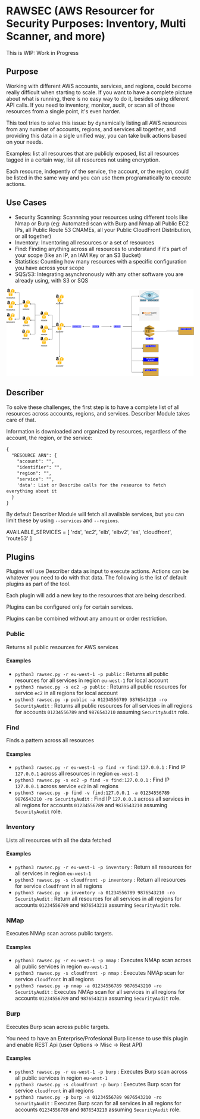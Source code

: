 # RAWSEC (AWS Resourcer for Security Purposes: Inventory, Multi Scanner, and more)

This is WIP: Work in Progress

## Purpose

Working with different AWS accounts, services, and regions, could become really difficult when starting to scale.
If you want to have a complete picture about what is running, there is no easy way to do it, besides using diferent API calls. If you need to inventory, monitor, audit, or scan all of those resources from a single point, it's even harder.

This tool tries to solve this issue: by dynamically listing all AWS resources from any number of accounts, regions, and services all together, and providing this data in a sigle unified way, you can take bulk actions based on your needs.

Examples: list all resources that are publicly exposed, list all resources tagged in a certain way, list all resources not using encryption.

Each resource, indepently of the service, the account, or the region, could be listed in the same way and you can use them programatically to execute actions.

## Use Cases

- Security Scanning: Scannning your resources using different tools like Nmap or Burp (eg: Automated scan with Burp and Nmap all Public EC2 IPs, all Public Route 53 CNAMEs, all your Public CloudFront Distribution, or all together)
- Inventory: Inventoring all resources or a set of resources
- Find: Finding anything across all resources to understand if it's part of your scope (like an IP, an IAM Key or an S3 Bucket)
- Statistics: Counting how many resources with a specific configuration you have across your scope
- SQS/S3: Integrating asynchronously with any other software you are already using, with S3 or SQS

<p align="center">
  <img src="docs/rawsec.png" alt="rawesec"/>
</p>

## Describer

To solve these challenges, the first step is to have a complete list of all resources across accounts, regions, and services.
Describer Module takes care of that.

Information is downloaded and organized by resources, regardless of the account, the region, or the service:

```
{
  "RESOURCE ARN": {
    "account": "",
    "identifier": "",
    "region": "",
    "service": "",
    'data': List or Describe calls for the resource to fetch everything about it
  }
}
```

By default Describer Module will fetch all available services, but you can limit these by using `--services` and `--regions`.

AVAILABLE_SERVICES = [
    'rds',
    'ec2',
    'elb',
    'elbv2',
    'es',
    'cloudfront',
    'route53'
]

## Plugins

Plugins will use Describer data as input to execute actions. Actions can be whatever you need to do with that data.
The following is the list of default plugins as part of the tool.

Each plugin will add a new key to the resources that are being described.

Plugins can be configured only for certain services.

Plugins can be combined without any amount or order restriction.

### Public

Returns all public resources for AWS services

#### Examples

- `python3 rawsec.py -r eu-west-1 -p public` : Returns all public resources for all services in region `eu-west-1` for local account
- `python3 rawsec.py -s ec2 -p public` : Returns all public resources for service `ec2` in all regions for local account
- `python3 rawsec.py -p public -a 01234556789 9876543210 -ro SecurityAudit` : Returns all public resources for all services in all regions for accounts `01234556789` and `9876543210` assuming `SecurityAudit` role.

### Find

Finds a pattern across all resources

#### Examples

- `python3 rawsec.py -r eu-west-1 -p find -v find:127.0.0.1` : Find IP `127.0.0.1` across all resources in region `eu-west-1`
- `python3 rawsec.py -s ec2 -p find -v find:127.0.0.1` : Find IP `127.0.0.1` across service `ec2` in all regions
- `python3 rawsec.py -p find -v find:127.0.0.1 -a 01234556789 9876543210 -ro SecurityAudit` : Find IP `127.0.0.1` across all services in all regions for accounts `01234556789` and `9876543210` assuming `SecurityAudit` role.

### Inventory

Lists all resources with all the data fetched

#### Examples

- `python3 rawsec.py -r eu-west-1 -p inventory` : Return all resources for all services in region `eu-west-1`
- `python3 rawsec.py -s cloudfront -p inventory` : Return all resources for service `cloudfront` in all regions
- `python3 rawsec.py -p inventory -a 01234556789 9876543210 -ro SecurityAudit` : Return all resources for all services in all regions for accounts `01234556789` and `9876543210` assuming `SecurityAudit` role.

### NMap

Executes NMAp scan across public targets.

#### Examples

- `python3 rawsec.py -r eu-west-1 -p nmap` : Executes NMAp scan across all public services in region `eu-west-1`
- `python3 rawsec.py -s cloudfront -p nmap` : Executes NMAp scan for service `cloudfront` in all regions
- `python3 rawsec.py -p nmap -a 01234556789 9876543210 -ro SecurityAudit` : Executes NMAp scan for all services in all regions for accounts `01234556789` and `9876543210` assuming `SecurityAudit` role.

### Burp

Executes Burp scan across public targets.

You need to have an Enterprise/Profesional Burp license to use this plugin and enable REST Api (user Options -> Misc -> Rest API)

#### Examples

- `python3 rawsec.py -r eu-west-1 -p burp` : Executes Burp scan across all public services in region `eu-west-1`
- `python3 rawsec.py -s cloudfront -p burp` : Executes Burp scan for service `cloudfront` in all regions
- `python3 rawsec.py -p burp -a 01234556789 9876543210 -ro SecurityAudit` : Executes Burp scan for all services in all regions for accounts `01234556789` and `9876543210` assuming `SecurityAudit` role.
